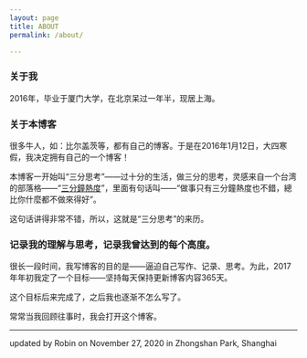 ```yaml
---
layout: page
title: ABOUT
permalink: /about/

---
```



### 关于我

2016年，毕业于厦门大学，在北京呆过一年半，现居上海。


### 关于本博客

很多牛人，如：比尔盖茨等，都有自己的博客。于是在2016年1月12日，大四寒假，我决定拥有自己的一个博客！

本博客一开始叫“三分思考”——过十分的生活，做三分的思考，灵感来自一个台湾的部落格——“[三分鐘熱度](https://readermemo.com/)”，里面有句话叫——“做事只有三分鐘熱度也不錯，總比你什麼都不做來得好”。

这句话讲得非常不错，所以，这就是“三分思考”的来历。


### 记录我的理解与思考，记录我曾达到的每个高度。

很长一段时间，我写博客的目的是——逼迫自己写作、记录、思考。为此，2017年年初我定了一个目标——坚持每天保持更新博客内容365天。

这个目标后来完成了，之后我也逐渐不怎么写了。

常常当我回顾往事时，我会打开这个博客。

----

updated by Robin on November 27, 2020 in Zhongshan Park, Shanghai








